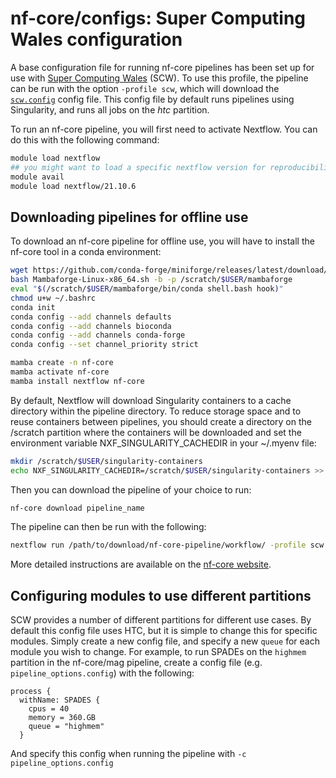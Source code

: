 # nf-core/configs: Super Computing Wales configuration

A base configuration file for running nf-core pipelines has been set up for use with [Super Computing Wales](https://supercomputing.wales) (SCW). To use this profile, the pipeline can be run with the option `-profile scw`, which will download the [`scw.config`](../conf/scw.config) config file. This config file by default runs pipelines using Singularity, and runs all jobs on the _htc_ partition.

To run an nf-core pipeline, you will first need to activate Nextflow. You can do this with the following command:

```bash
module load nextflow
## you might want to load a specific nextflow version for reproducibility - find them under /apps/modules/tools
module avail
module load nextflow/21.10.6
```

## Downloading pipelines for offline use

To download an nf-core pipeline for offline use, you will have to install the nf-core tool in a conda environment:

```bash
wget https://github.com/conda-forge/miniforge/releases/latest/download/Mambaforge-Linux-x86_64.sh
bash Mambaforge-Linux-x86_64.sh -b -p /scratch/$USER/mambaforge
eval "$(/scratch/$USER/mambaforge/bin/conda shell.bash hook)"
chmod u+w ~/.bashrc
conda init
conda config --add channels defaults
conda config --add channels bioconda
conda config --add channels conda-forge
conda config --set channel_priority strict

mamba create -n nf-core
mamba activate nf-core
mamba install nextflow nf-core
```

By default, Nextflow will download Singularity containers to a cache directory within the pipeline directory. To reduce storage space and to reuse containers between pipelines, you should create a directory on the /scratch partition where the containers will be downloaded and set the environment variable NXF_SINGULARITY_CACHEDIR in your ~/.myenv file:

```bash
mkdir /scratch/$USER/singularity-containers
echo NXF_SINGULARITY_CACHEDIR=/scratch/$USER/singularity-containers >> ~/.myenv
```

Then you can download the pipeline of your choice to run:

```bash
nf-core download pipeline_name
```

The pipeline can then be run with the following:

```bash
nextflow run /path/to/download/nf-core-pipeline/workflow/ -profile scw
```

More detailed instructions are available on the [nf-core website](https://nf-co.re/tools/#downloading-pipelines-for-offline-use).

## Configuring modules to use different partitions

SCW provides a number of different partitions for different use cases. By default this config file uses HTC, but it is simple to change this for specific modules. Simply create a new config file, and specify a new `queue` for each module you wish to change. For example, to run SPADEs on the `highmem` partition in the nf-core/mag pipeline, create a config file (e.g. `pipeline_options.config`) with the following:

```
process {
  withName: SPADES {
    cpus = 40
    memory = 360.GB
    queue = "highmem"
  }
```

And specify this config when running the pipeline with `-c pipeline_options.config`
